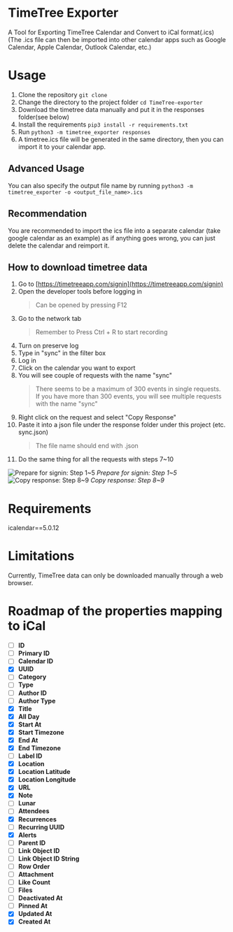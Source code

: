 # TimeTree Exporter
A Tool for Exporting TimeTree Calendar and Convert to iCal format(.ics) \
(The .ics file can then be imported into other calendar apps such as Google Calendar, Apple Calendar, Outlook Calendar, etc.)

# Usage
1. Clone the repository `git clone`
2. Change the directory to the project folder `cd TimeTree-exporter`
3. Download the timetree data manually and put it in the responses folder(see below)
4. Install the requirements `pip3 install -r requirements.txt`
5. Run `python3 -m timetree_exporter responses`
6. A timetree.ics file will be generated in the same directory, then you can import it to your calendar app.
## Advanced Usage
You can also specify the output file name by running `python3 -m timetree_exporter -o <output_file_name>.ics`
## Recommendation
You are recommended to import the ics file into a separate calendar (take google calendar as an example) as if anything goes wrong, you can just delete the calendar and reimport it.
## How to download timetree data
1. Go to [https://timetreeapp.com/signin](https://timetreeapp.com/signin)
2. Open the developer tools before logging in
      > Can be opened by pressing F12
3. Go to the network tab
      > Remember to Press Ctrl + R to start recording
4. Turn on preserve log
5. Type in "sync" in the filter box
6. Log in
7. Click on the calendar you want to export
8. You will see couple of requests with the name "sync"
      > There seems to be a maximum of 300 events in single requests. \
      > If you have more than 300 events, you will see multiple requests with the name "sync"
9.  Right click on the request and select "Copy Response"
10. Paste it into a json file under the response folder under this project (etc. sync.json)
      > The file name should end with .json
11. Do the same thing for all the requests with steps 7~10

![Prepare for signin: Step 1~5](https://github.com/eoleedi/TimeTree-exporter/raw/main/assets/images/prepare-for-signin.png)
*Prepare for signin: Step 1~5*
![Copy response: Step 8~9](https://github.com/eoleedi/TimeTree-exporter/raw/main/assets/images/copy-response.png)
*Copy response: Step 8~9*

# Requirements
icalendar==5.0.12

# Limitations
Currently, TimeTree data can only be downloaded manually through a web browser.

# Roadmap of the properties mapping to iCal
- [ ] **ID**
- [ ] **Primary ID**
- [ ] **Calendar ID**
- [x] **UUID**
- [ ] **Category**
- [ ] **Type**
- [ ] **Author ID**
- [ ] **Author Type**
- [x] **Title**
- [x] **All Day**
- [x] **Start At**
- [x] **Start Timezone**
- [x] **End At**
- [x] **End Timezone**
- [ ] **Label ID**
- [x] **Location**
- [x] **Location Latitude**
- [x] **Location Longitude**
- [x] **URL**
- [x] **Note**
- [ ] **Lunar**
- [ ] **Attendees**
- [x] **Recurrences**
- [ ] **Recurring UUID**
- [x] **Alerts**
- [ ] **Parent ID**
- [ ] **Link Object ID**
- [ ] **Link Object ID String**
- [ ] **Row Order**
- [ ] **Attachment**
- [ ] **Like Count**
- [ ] **Files**
- [ ] **Deactivated At**
- [ ] **Pinned At**
- [x] **Updated At**
- [x] **Created At**
